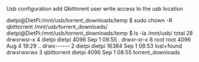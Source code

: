 Usb configuration
  add Qbittorent user write access to the usb location

dietpi@DietPi:/mnt/usb/torrent_downloads/temp $ sudo chown -R qbittorrent /mnt/usb/torrent_downloads/
dietpi@DietPi:/mnt/usb/torrent_downloads/temp $ ls -la /mnt/usb/
total 28
drwxrwsr-x 4 dietpi      dietpi  4096 Sep  1 08:55 .
drwxr-xr-x 8 root        root    4096 Aug  4 19:29 ..
drwx------ 2 dietpi      dietpi 16384 Sep  1 08:53 lost+found
drwxrwxrwx 3 qbittorrent dietpi  4096 Sep  1 08:55 torrent_downloads
